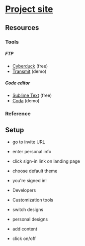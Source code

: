# [Project site](http://jheftmann.github.io/hbksaar2014/)


## Resources


### Tools

##### FTP
- [Cyberduck](http://cyberduck.io) (free)
- [Transmit](http://panic.com/transmit/) (demo)

##### Code editor
- [Sublime Text](http://www.sublimetext.com) (free)
- [Coda](http://panic.com/coda/) (demo)


### Reference


## Setup
- go to invite URL
- enter personal info
- click sign-in link on landing page
- choose default theme
- you're signed in!

- Developers
- Customization tools
- switch designs
- personal designs

- add content
- click on/off
